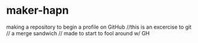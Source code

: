 # maker-hapn
making a repository to begin a profile on GitHub
//this is an excercise to git 
// a merge sandwich
// made to start to fool around w/ GH

